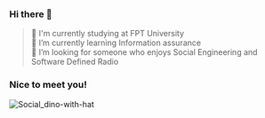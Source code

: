 ### Hi there 👋
> 🔭 I'm currently studying at FPT University  
> 🌱 I’m currently learning Information assurance   
> 🤔 I’m looking for someone who enjoys Social Engineering and Software Defined Radio
### Nice to meet you!
![Social_dino-with-hat](https://user-images.githubusercontent.com/86862725/195338680-19ca1ddc-18a2-4de7-ac3e-1f80d0c7d8b6.gif)


<!--
**AcceleratorHTH/AcceleratorHTH** is a ✨ _special_ ✨ repository because its `README.md` (this file) appears on your GitHub profile.

Here are some ideas to get you started:

- 🔭 I’m currently working on ...
- 🌱 I’m currently learning ...
- 👯 I’m looking to collaborate on ...
- 🤔 I’m looking for help with ...
- 💬 Ask me about ...
- 📫 How to reach me: ...
- 😄 Pronouns: ...
- ⚡ Fun fact: ...
-->
